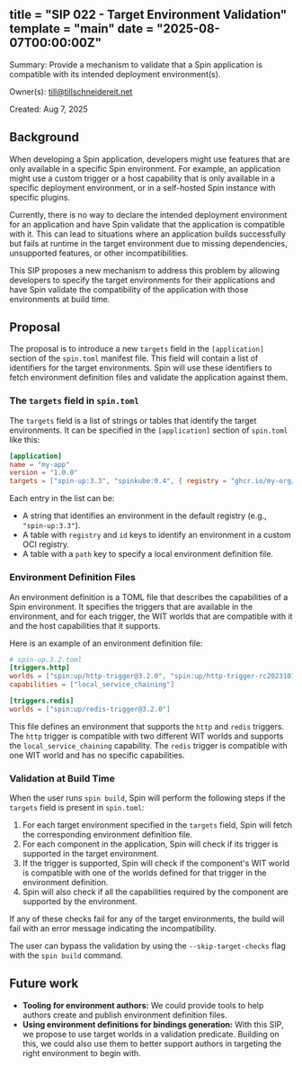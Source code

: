 title = "SIP 022 - Target Environment Validation"
template = "main"
date = "2025-08-07T00:00:00Z"
---

Summary: Provide a mechanism to validate that a Spin application is compatible with its intended deployment environment(s).

Owner(s): till@tillschneidereit.net

Created: Aug 7, 2025

## Background

When developing a Spin application, developers might use features that are only available in a specific Spin environment. For example, an application might use a custom trigger or a host capability that is only available in a specific deployment environment, or in a self-hosted Spin instance with specific plugins.

Currently, there is no way to declare the intended deployment environment for an application and have Spin validate that the application is compatible with it. This can lead to situations where an application builds successfully but fails at runtime in the target environment due to missing dependencies, unsupported features, or other incompatibilities.

This SIP proposes a new mechanism to address this problem by allowing developers to specify the target environments for their applications and have Spin validate the compatibility of the application with those environments at build time.

## Proposal

The proposal is to introduce a new `targets` field in the `[application]` section of the `spin.toml` manifest file. This field will contain a list of identifiers for the target environments. Spin will use these identifiers to fetch environment definition files and validate the application against them.

### The `targets` field in `spin.toml`

The `targets` field is a list of strings or tables that identify the target environments. It can be specified in the `[application]` section of `spin.toml` like this:

```toml
[application]
name = "my-app"
version = "1.0.0"
targets = ["spin-up:3.3", "spinkube:0.4", { registry = "ghcr.io/my-org/environments", id = "my-env:1.0" }, { path = "local-env.toml" }]
```

Each entry in the list can be:
- A string that identifies an environment in the default registry (e.g., `"spin-up:3.3"`).
- A table with `registry` and `id` keys to identify an environment in a custom OCI registry.
- A table with a `path` key to specify a local environment definition file.

### Environment Definition Files

An environment definition is a TOML file that describes the capabilities of a Spin environment. It specifies the triggers that are available in the environment, and for each trigger, the WIT worlds that are compatible with it and the host capabilities that it supports.

Here is an example of an environment definition file:

```toml
# spin-up.3.2.toml
[triggers.http]
worlds = ["spin:up/http-trigger@3.2.0", "spin:up/http-trigger-rc20231018@3.2.0"]
capabilities = ["local_service_chaining"]

[triggers.redis]
worlds = ["spin:up/redis-trigger@3.2.0"]
```

This file defines an environment that supports the `http` and `redis` triggers. The `http` trigger is compatible with two different WIT worlds and supports the `local_service_chaining` capability. The `redis` trigger is compatible with one WIT world and has no specific capabilities.

### Validation at Build Time

When the user runs `spin build`, Spin will perform the following steps if the `targets` field is present in `spin.toml`:

1.  For each target environment specified in the `targets` field, Spin will fetch the corresponding environment definition file.
2.  For each component in the application, Spin will check if its trigger is supported in the target environment.
3.  If the trigger is supported, Spin will check if the component's WIT world is compatible with one of the worlds defined for that trigger in the environment definition.
4.  Spin will also check if all the capabilities required by the component are supported by the environment.

If any of these checks fail for any of the target environments, the build will fail with an error message indicating the incompatibility.

The user can bypass the validation by using the `--skip-target-checks` flag with the `spin build` command.

## Future work

-   **Tooling for environment authors:** We could provide tools to help authors create and publish environment definition files.
-   **Using environment definitions for bindings generation:** With this SIP, we propose to use target worlds in a validation predicate. Building on this, we could also use them to better support authors in targeting the right environment to begin with.
